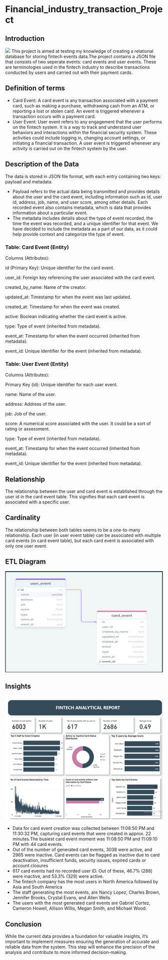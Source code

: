 # Financial_industry_transaction_Project
## Introduction
![](fintech_intro_image.JPG)
This project is aimed at testing my knowledge of creating a relational database for storing fintech events data.The project contains a JSON file that consists of two seperate events: card events and user events. These are
terminologies used in the fintech industry to describe transactions conducted by users and
carried out with their payment cards.

## Definition of terms
- Card Event:
A card event is any transaction associated with a payment card, such as making a purchase,
withdrawing cash from an ATM, or reporting a lost or stolen card. An event is triggered
whenever a transaction occurs with a payment card.
- User Event:
User event refers to any engagement that the user performs on the fintech system. It is a way to
track and understand user behaviors and interactions within the financial security system. These
activities could include logging in, changing account settings, or initiating a financial transaction.
A user event is triggered whenever any activity is carried out on the fintech system by the user.

## Description of the Data
The data is stored in JSON file format, with each entry containing two keys: payload and
metadata.
- Payload refers to the actual data being transmitted and provides details about the
user and the card event, including information such as id, user id, address, job, name, and user
score, among other details.
Each recorded event also contains metadata, which is data that provides information about a
particular event. 
- The metadata includes details about the type of event recorded, the time the
event was recorded, and a unique identifier for that event.
We have decided to include the metadata as a part of our data, as it could help provide context
and categorize the type of event.

### Table: Card Event (Entity)
Columns (Attributes):

id (Primary Key): Unique identifier for the card event.

user_id: Foreign key referencing the user associated with the card event.

created_by_name: Name of the creator.

updated_at: Timestamp for when the event was last updated.

created_at: Timestamp for when the event was created.

active: Boolean indicating whether the card event is active.

type: Type of event (inherited from metadata).

event_at: Timestamp for when the event occurred (inherited from metadata).

event_id: Unique identifier for the event (inherited from metadata).

### Table: User Event (Entity)
Columns (Attributes):

Primary Key (id): Unique identifier for each user event.

name: Name of the user. 

address: Address of the user.

job: Job of the user.

score: A numerical score associated with the user. It could be a sort of rating or assessment.

type: Type of event (inherited from metadata).

event_at: Timestamp for when the event occurred (inherited from metadata).

event_id: Unique identifier for the event (inherited from metadata).

## Relationship
The relationship between the user and card event is established through the user id in the card
event table. This signifies that each card event is associated with a specific user.

## Cardinality
The relationship between both tables seems to be a one-to-many relationship. Each user (in user event
table) can be associated with multiple card events (in card event table), but each card event is associated
with only one user event.

## ETL Diagram
![](ETL_DIAGRAM.png)

## Insights
![](fintech_dashboard.PNG)

- Data for card event creation was collected between 11:08:50 PM and 11:30:32 PM, capturing card events that were created in 
approx. 22 minutes.The busiest card event moment was 11:08:50 PM and 11:09:10 PM with 44 card events.
- Out of the number of generated card events, 3038 were active, and 2965 were inactive. Card events can be flagged as inactive due to 
card deactivation, insufficient funds, security issues, expired cards or account closures
- 617 card events had no recorded user ID. Out of these, 46.7% (288) were inactive, and 53.3% (329) were active.
- The fintech company has the most users in North America followed by Asia and South America
- The staff generating the most events, are Nancy Lopez, Charles Brown, Jennifer Brooks, Crystal Evans, and Allen Wells.
- The users with the most generated card events are Gabriel Cortez, Cameron Howell, Allison Willis, Megan Smith, and Michael Wood.

## Conclusion
While the current data provides a foundation for valuable insights, it’s important to implement measures 
ensuring the generation of accurate and reliable data from the system. This step will enhance the precision of the analysis and contribute to more 
informed decision-making.
